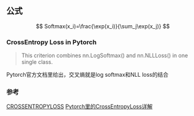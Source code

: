 ## 公式

$$ Softmax(x_i)=\frac{\exp(x_i)}{\sum_j\exp(x_j)} $$

### CrossEntropy Loss in Pytorch
> This criterion combines nn.LogSoftmax() and nn.NLLLoss() in one single class.

Pytorch官方文档里给出，交叉熵就是log softmax和NLL loss的结合


### 参考

[CROSSENTROPYLOSS](https://pytorch.org/docs/master/generated/torch.nn.CrossEntropyLoss.html)
[Pytorch里的CrossEntropyLoss详解](https://www.cnblogs.com/marsggbo/p/10401215.html)


